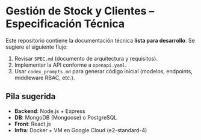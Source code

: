 # Gestión de Stock y Clientes – Especificación Técnica

Este repositorio contiene la documentación técnica **lista para desarrollo**. 
Se sugiere el siguiente flujo:
1. Revisar `SPEC.md` (documento de arquitectura y requisitos).
2. Implementar la API conforme a `openapi.yaml`.
3. Usar `codex_prompts.md` para generar código inicial (modelos, endpoints, middleware RBAC, etc.).

## Pila sugerida
- **Backend**: Node.js + Express
- **DB**: MongoDB (Mongoose) o PostgreSQL
- **Front**: React.js
- **Infra**: Docker + VM en Google Cloud (e2-standard-4)
